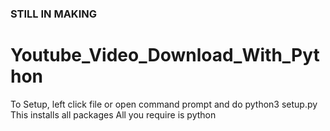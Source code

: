 ### STILL IN MAKING
# Youtube_Video_Download_With_Python
To Setup, left click file or open command prompt and do python3 setup.py
This installs all packages
All you require is python
